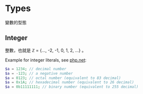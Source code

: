 # Types

變數的型態

## Integer

整數，也就是 ℤ = {..., -2, -1, 0, 1, 2, ...} 。

Example for integer literals, see [php.net](http://tw2.php.net/manual/en/language.types.integer.php):

```php
$a = 1234; // decimal number
$a = -123; // a negative number
$a = 0123; // octal number (equivalent to 83 decimal)
$a = 0x1A; // hexadecimal number (equivalent to 26 decimal)
$a = 0b11111111; // binary number (equivalent to 255 decimal)
```
